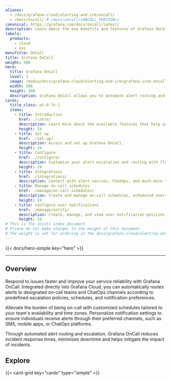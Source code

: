 ```yaml
---
aliases:
  - /docs/grafana-cloud/alerting-and-irm/oncall/
  - /docs/oncall/ # /docs/oncall/<ONCALL_VERSION>/
canonical: https://grafana.com/docs/oncall/latest/
description: Learn about the key benefits and features of Grafana OnCall
labels:
  products:
    - cloud
    - oss
menuTitle: OnCall
title: Grafana OnCall
weight: 500
hero:
  title: Grafana OnCall
  level: 1
  image: /media/docs/grafana-cloud/alerting-and-irm/grafana-icon-oncall.svg
  width: 100
  height: 100
  description: Grafana OnCall allows you to automate alert routing and escalation to ensure swift resolution and service reliability.
cards:
  title_class: pt-0 lh-1
  items:
    - title: Introduction
      href: ./intro/
      description: Learn more about the available features that help you improve your on-call management and response process.
      height: 24
    - title: Set up
      href: ./set-up/
      description: Access and set up Grafana OnCall.
      height: 24
    - title: Configure
      href: ./configure/
      description: Customize your alert escalation and routing with flexible configuration options.
      height: 24
    - title: Integrations
      href: ./integrations/
      description: Connect with alert sources, ChatOps, and much more to ensure all alerts and updates are routed in and out of OnCall, regardless of the other tools in your workflow.  
    - title: Manage on-call schedules
      href: ./manage/on-call-schedules/
      description: Create and manage on-call schedules, scheduled overrides, and shift swaps.
      height: 24
    - title: Configure user notifications
      href: ./manage/notify/
      description: Create, manage, and view user notification policies. 
      height: 24
# This is the oncall index document
# Please do not make changes to the weight of this document
# The weight is set for ordering in the docs/grafana-cloud/alerting-and-irm/ folder
---
```


{{< docs/hero-simple key="hero" >}}

---

## Overview

Respond to issues faster and improve your service reliability with Grafana OnCall.
Integrated directly into Grafana Cloud, you can automatically routes alerts to designated on-call teams and ChatOps channels according to predefined escalation
policies, schedules, and notification preferences.

Alleviate the burden of being on-call with customized schedules tailored to your team's availability and time zones.
Personalize notification settings to ensure individuals receive alerts through their preferred channels, such as SMS, mobile apps, or ChatOps platforms.

Through automated alert routing and escalation, Grafana OnCall reduces incident response times, minimizes downtime and helps mitigate the impact of incidents.

## Explore

{{< card-grid key="cards" type="simple" >}}
